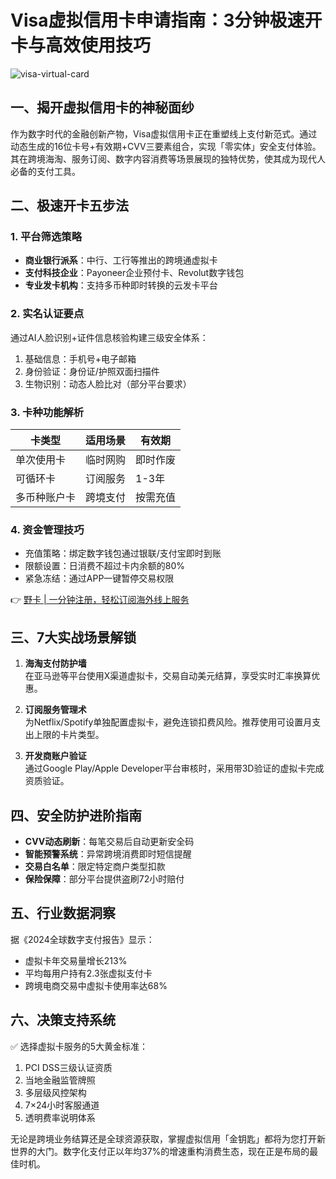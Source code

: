 # Visa虚拟信用卡申请指南：3分钟极速开卡与高效使用技巧

![visa-virtual-card](https://bbtdd.com/wp-content/uploads/img/9677428545284.webp)

## 一、揭开虚拟信用卡的神秘面纱
作为数字时代的金融创新产物，Visa虚拟信用卡正在重塑线上支付新范式。通过动态生成的16位卡号+有效期+CVV三要素组合，实现「零实体」安全支付体验。其在跨境海淘、服务订阅、数字内容消费等场景展现的独特优势，使其成为现代人必备的支付工具。

## 二、极速开卡五步法
### 1. 平台筛选策略
- **商业银行派系**：中行、工行等推出的跨境通虚拟卡
- **支付科技企业**：Payoneer企业预付卡、Revolut数字钱包
- **专业发卡机构**：支持多币种即时转换的云发卡平台

### 2. 实名认证要点
通过AI人脸识别+证件信息核验构建三级安全体系：
1. 基础信息：手机号+电子邮箱
2. 身份验证：身份证/护照双面扫描件
3. 生物识别：动态人脸比对（部分平台要求）

### 3. 卡种功能解析
| 卡类型       | 适用场景           | 有效期   |
|--------------|--------------------|----------|
| 单次使用卡   | 临时网购           | 即时作废 |
| 可循环卡     | 订阅服务           | 1-3年    |
| 多币种账户卡 | 跨境支付           | 按需充值 |

### 4. 资金管理技巧
- 充值策略：绑定数字钱包通过银联/支付宝即时到账
- 限额设置：日消费不超过卡内余额的80%
- 紧急冻结：通过APP一键暂停交易权限

👉 [野卡 | 一分钟注册，轻松订阅海外线上服务](https://bbtdd.com/yeka)

## 三、7大实战场景解锁
1. **海淘支付防护墙**  
在亚马逊等平台使用X渠道虚拟卡，交易自动美元结算，享受实时汇率换算优惠。

2. **订阅服务管理术**  
为Netflix/Spotify单独配置虚拟卡，避免连锁扣费风险。推荐使用可设置月支出上限的卡片类型。

3. **开发商账户验证**  
通过Google Play/Apple Developer平台审核时，采用带3D验证的虚拟卡完成资质验证。

## 四、安全防护进阶指南
- **CVV动态刷新**：每笔交易后自动更新安全码
- **智能预警系统**：异常跨境消费即时短信提醒
- **交易白名单**：限定特定商户类型扣款
- **保险保障**：部分平台提供盗刷72小时赔付

## 五、行业数据洞察
据《2024全球数字支付报告》显示：
- 虚拟卡年交易量增长213%
- 平均每用户持有2.3张虚拟支付卡
- 跨境电商交易中虚拟卡使用率达68%

## 六、决策支持系统
✅ 选择虚拟卡服务的5大黄金标准：
1. PCI DSS三级认证资质
2. 当地金融监管牌照
3. 多层级风控架构
4. 7×24小时客服通道
5. 透明费率说明体系

无论是跨境业务结算还是全球资源获取，掌握虚拟信用「金钥匙」都将为您打开新世界的大门。数字化支付正以年均37%的增速重构消费生态，现在正是布局的最佳时机。